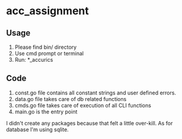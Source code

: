 # acc_assignment

## Usage
1. Please find bin/ directory
2. Use cmd prompt or terminal
3. Run:
*_accurics

## Code
1. const.go file contains all constant strings and user defined errors.
2. data.go file takes care of db related functions
3. cmds.go file takes care of execution of all CLI functions
4. main.go is the entry point

I didn't create any packages because that felt a little over-kill. As for database I'm using sqlite.
